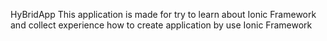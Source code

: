 HyBridApp
This application is made for try to learn about Ionic Framework and collect experience how to create application by use Ionic Framework

